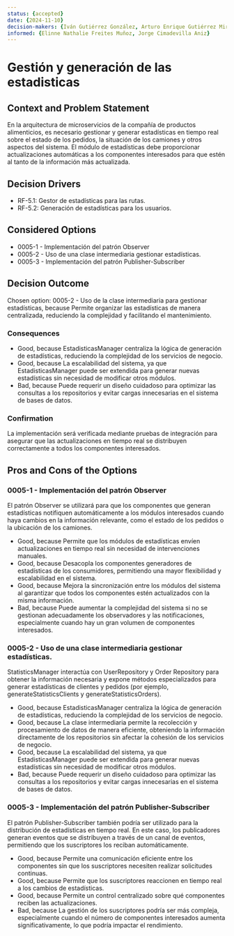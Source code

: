 ```yaml
---
status: {accepted}
date: {2024-11-10}
decision-makers: {Iván Gutiérrez González, Arturo Enrique Gutiérrez Mirandona}
informed: {Elinne Nathalie Freites Muñoz, Jorge Cimadevilla Aniz}
---
```


# Gestión y generación de las estadisticas

## Context and Problem Statement

En la arquitectura de microservicios de la compañía de productos alimenticios, es necesario gestionar y generar estadísticas en tiempo real sobre el estado de los pedidos, la situación de los camiones y otros aspectos del sistema. El módulo de estadísticas debe proporcionar actualizaciones automáticas a los componentes interesados para que estén al tanto de la información más actualizada.

## Decision Drivers

* RF-5.1: Gestor de estadísticas para las rutas.
* RF-5.2: Generación de estadísticas para los usuarios.

## Considered Options

* 0005-1 - Implementación del patrón Observer
* 0005-2 - Uso de una clase intermediaria gestionar estadísticas. 
* 0005-3 - Implementación del patrón Publisher-Subscriber

## Decision Outcome

Chosen option: 0005-2 - Uso de la clase intermediaria para gestionar estadísticas, because Permite organizar las estadísticas de manera centralizada, reduciendo la complejidad y facilitando el mantenimiento. 

### Consequences

* Good, because EstadisticasManager centraliza la lógica de generación de estadísticas, reduciendo la complejidad de los servicios de negocio.
* Good, because La escalabilidad del sistema, ya que EstadisticasManager puede ser extendida para generar nuevas estadísticas sin necesidad de modificar otros módulos.
* Bad, because Puede requerir un diseño cuidadoso para optimizar las consultas a los repositorios y evitar cargas innecesarias en el sistema de bases de datos.

### Confirmation

La implementación será verificada mediante pruebas de integración para asegurar que las actualizaciones en tiempo real se distribuyen correctamente a todos los componentes interesados.

## Pros and Cons of the Options

### 0005-1 - Implementación del patrón Observer

El patrón Observer se utilizará para que los componentes que generan estadísticas notifiquen automáticamente a los módulos interesados cuando haya cambios en la información relevante, como el estado de los pedidos o la ubicación de los camiones.

* Good, because Permite que los módulos de estadísticas envíen actualizaciones en tiempo real sin necesidad de intervenciones manuales.
* Good, because Desacopla los componentes generadores de estadísticas de los consumidores, permitiendo una mayor flexibilidad y escalabilidad en el sistema.
* Good, because Mejora la sincronización entre los módulos del sistema al garantizar que todos los componentes estén actualizados con la misma información.
* Bad, because Puede aumentar la complejidad del sistema si no se gestionan adecuadamente los observadores y las notificaciones, especialmente cuando hay un gran volumen de componentes interesados.

### 0005-2 - Uso de una clase intermediaria gestionar estadísticas.

StatisticsManager interactúa con UserRepository y Order Repository para obtener la información necesaria y expone métodos especializados para generar estadísticas de clientes y pedidos (por ejemplo, generateStatisticsClients y generateStatisticsOrders).

* Good, because EstadisticasManager centraliza la lógica de generación de estadísticas, reduciendo la complejidad de los servicios de negocio.
* Good, because La clase intermediaria permite la recolección y procesamiento de datos de manera eficiente, obteniendo la información directamente de los repositorios sin afectar la cohesión de los servicios de negocio.
* Good, because La escalabilidad del sistema, ya que EstadisticasManager puede ser extendida para generar nuevas estadísticas sin necesidad de modificar otros módulos.
* Bad, because Puede requerir un diseño cuidadoso para optimizar las consultas a los repositorios y evitar cargas innecesarias en el sistema de bases de datos.


### 0005-3 - Implementación del patrón Publisher-Subscriber

El patrón Publisher-Subscriber también podría ser utilizado para la distribución de estadísticas en tiempo real. En este caso, los publicadores generan eventos que se distribuyen a través de un canal de eventos, permitiendo que los suscriptores los reciban automáticamente.

* Good, because Permite una comunicación eficiente entre los componentes sin que los suscriptores necesiten realizar solicitudes continuas.
* Good, because Permite que los suscriptores reaccionen en tiempo real a los cambios de estadísticas.
* Good, because Permite un control centralizado sobre qué componentes reciben las actualizaciones.
* Bad, because La gestión de los suscriptores podría ser más compleja, especialmente cuando el número de componentes interesados aumenta significativamente, lo que podría impactar el rendimiento.
